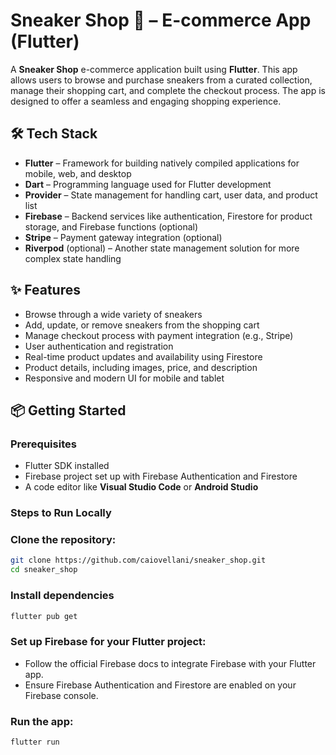 # Sneaker Shop 👟 – E-commerce App (Flutter)

A **Sneaker Shop** e-commerce application built using **Flutter**. This app allows users to browse and purchase sneakers from a curated collection, manage their shopping cart, and complete the checkout process. The app is designed to offer a seamless and engaging shopping experience.

## 🛠️ Tech Stack

- **Flutter** – Framework for building natively compiled applications for mobile, web, and desktop
- **Dart** – Programming language used for Flutter development
- **Provider** – State management for handling cart, user data, and product list
- **Firebase** – Backend services like authentication, Firestore for product storage, and Firebase functions (optional)
- **Stripe** – Payment gateway integration (optional)
- **Riverpod** (optional) – Another state management solution for more complex state handling

## ✨ Features

- Browse through a wide variety of sneakers
- Add, update, or remove sneakers from the shopping cart
- Manage checkout process with payment integration (e.g., Stripe)
- User authentication and registration
- Real-time product updates and availability using Firestore
- Product details, including images, price, and description
- Responsive and modern UI for mobile and tablet

## 📦 Getting Started

### Prerequisites

- Flutter SDK installed
- Firebase project set up with Firebase Authentication and Firestore
- A code editor like **Visual Studio Code** or **Android Studio**

### Steps to Run Locally

### Clone the repository:

```bash
git clone https://github.com/caiovellani/sneaker_shop.git
cd sneaker_shop
```

### Install dependencies

```bash
flutter pub get
```

### Set up Firebase for your Flutter project:

- Follow the official Firebase docs to integrate Firebase with your Flutter app.
- Ensure Firebase Authentication and Firestore are enabled on your Firebase console.

### Run the app:

```bash
flutter run
```
